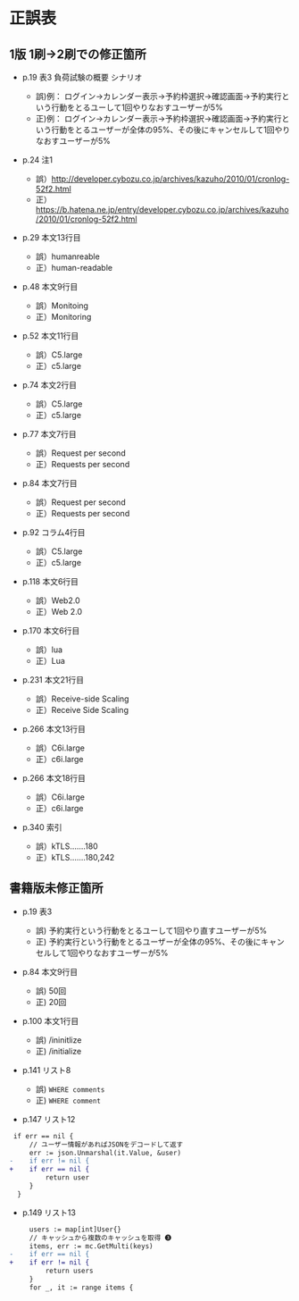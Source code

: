 # 正誤表

## 1版 1刷→2刷での修正箇所

- p.19 表3 負荷試験の概要 シナリオ
  - 誤)例： ログイン→カレンダー表示→予約枠選択→確認画面→予約実行という行動をとるユーして1回やりなおすユーザーが5%
  - 正)例： ログイン→カレンダー表示→予約枠選択→確認画面→予約実行という行動をとるユーザーが全体の95%、その後にキャンセルして1回やりなおすユーザーが5%

- p.24 注1
  - 誤）http://developer.cybozu.co.jp/archives/kazuho/2010/01/cronlog-52f2.html
  - 正）https://b.hatena.ne.jp/entry/developer.cybozu.co.jp/archives/kazuho/2010/01/cronlog-52f2.html

- p.29 本文13行目
  - 誤）humanreable
  - 正）human-readable

- p.48 本文9行目
  - 誤）Monitoing
  - 正）Monitoring

- p.52 本文11行目
  - 誤）C5.large
  - 正）c5.large

- p.74 本文2行目
  - 誤）C5.large
  - 正）c5.large

- p.77 本文7行目
  - 誤）Request per second
  - 正）Requests per second

- p.84 本文7行目
  - 誤）Request per second
  - 正）Requests per second

- p.92 コラム4行目
  - 誤）C5.large
  - 正）c5.large

- p.118 本文6行目
  - 誤）Web2.0
  - 正）Web 2.0

- p.170 本文6行目
  - 誤）lua
  - 正）Lua

- p.231 本文21行目
  - 誤）Receive-side Scaling
  - 正）Receive Side Scaling

- p.266 本文13行目
  - 誤）C6i.large
  - 正）c6i.large

- p.266 本文18行目
  - 誤）C6i.large
  - 正）c6i.large

- p.340 索引
  - 誤）kTLS.......180
  - 正）kTLS.......180,242

## 書籍版未修正箇所

- p.19 表3
  - 誤) 予約実行という行動をとるユーして1回やり直すユーザーが5%
  - 正) 予約実行という行動をとるユーザーが全体の95%、その後にキャンセルして1回やりなおすユーザーが5%

- p.84 本文9行目
  - 誤) 50回
  - 正) 20回

- p.100 本文1行目
  - 誤) /ininitlize
  - 正) /initialize

- p.141 リスト8
  - 誤) `WHERE comments`
  - 正) `WHERE comment`

- p.147 リスト12

```diff
 if err == nil {
     // ユーザー情報があればJSONをデコードして返す
     err := json.Unmarshal(it.Value, &user)
-    if err != nil {
+    if err == nil {
         return user
     }
  }
```

- p.149 リスト13

```diff
     users := map[int]User{}
     // キャッシュから複数のキャッシュを取得 ❸
     items, err := mc.GetMulti(keys)
-    if err == nil {
+    if err != nil {
         return users
     }
     for _, it := range items {
```
